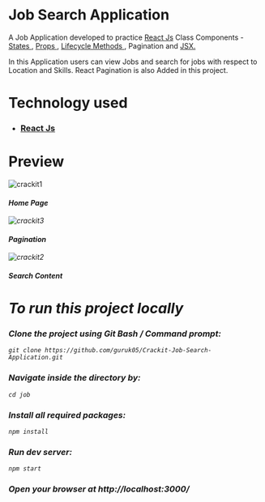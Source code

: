 # Job Search Application 


A Job Application developed to practice <a href="https://reactjs.org/"> React Js</a> Class Components - <a href="https://reactjs.org/docs/faq-state.html"> States </a>, <a href="https://reactjs.org/docs/components-and-props.html"> Props </a>, <a href="https://reactjs.org/docs/react-component.html"> Lifecycle Methods </a>, Pagination and <a href="https://reactjs.org/docs/introducing-jsx.html"> JSX.
</a> 

In this Application users can view Jobs and search for jobs with respect to Location and Skills.
React Pagination is also Added in this project.

# Technology used

* ### <a href="https://reactjs.org/"> React Js </a>

# Preview

![crackit1](https://user-images.githubusercontent.com/54667515/69914881-23a28400-146f-11ea-9b0a-6e87a4e386a5.PNG)

#### <i>Home Page<i>


![crackit3](https://user-images.githubusercontent.com/54667515/69914895-3ae17180-146f-11ea-912e-5c2c7bdecd57.PNG)

#### <i>Pagination<i>


![crackit2](https://user-images.githubusercontent.com/54667515/69914904-4b91e780-146f-11ea-8d3e-7f1681e988a0.PNG)

#### <i>Search Content<i>


# To run this project locally 



### Clone the project using Git Bash / Command prompt:
```
git clone https://github.com/guruk05/Crackit-Job-Search-Application.git 
```


### Navigate inside the directory by:
```
cd job
```


### Install all required packages:
```
npm install
```

### Run dev server:
```
npm start
```


### Open your browser at http://localhost:3000/

<br>

<br>




 

































